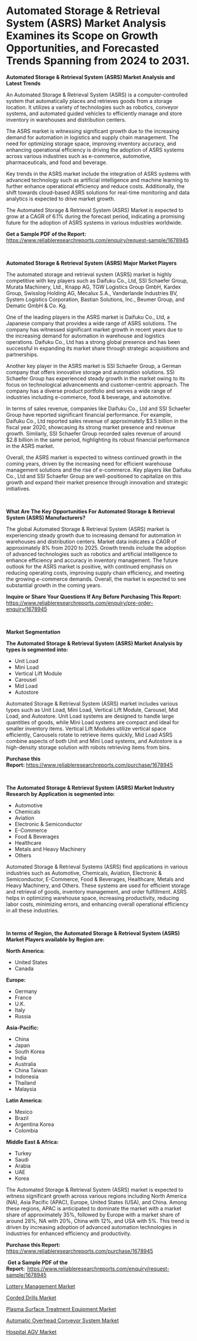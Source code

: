 <p><h1>Automated Storage & Retrieval System (ASRS) Market Analysis Examines its Scope on Growth Opportunities, and Forecasted Trends Spanning from 2024 to 2031.</h1></p><p><strong>Automated Storage & Retrieval System (ASRS) Market Analysis and Latest Trends</strong></p>
<p><p>An Automated Storage & Retrieval System (ASRS) is a computer-controlled system that automatically places and retrieves goods from a storage location. It utilizes a variety of technologies such as robotics, conveyor systems, and automated guided vehicles to efficiently manage and store inventory in warehouses and distribution centers.</p><p>The ASRS market is witnessing significant growth due to the increasing demand for automation in logistics and supply chain management. The need for optimizing storage space, improving inventory accuracy, and enhancing operational efficiency is driving the adoption of ASRS systems across various industries such as e-commerce, automotive, pharmaceuticals, and food and beverage.</p><p>Key trends in the ASRS market include the integration of ASRS systems with advanced technology such as artificial intelligence and machine learning to further enhance operational efficiency and reduce costs. Additionally, the shift towards cloud-based ASRS solutions for real-time monitoring and data analytics is expected to drive market growth.</p><p>The Automated Storage & Retrieval System (ASRS) Market is expected to grow at a CAGR of 6.1% during the forecast period, indicating a promising future for the adoption of ASRS systems in various industries worldwide.</p></p>
<p><strong>Get a Sample PDF of the Report:&nbsp;</strong> <a href="https://www.reliableresearchreports.com/enquiry/request-sample/1678945">https://www.reliableresearchreports.com/enquiry/request-sample/1678945</a></p>
<p>&nbsp;</p>
<p><strong>Automated Storage & Retrieval System (ASRS) Major Market Players</strong></p>
<p><p>The automated storage and retrieval system (ASRS) market is highly competitive with key players such as Daifuku Co., Ltd, SSI Schaefer Group, Murata Machinery, Ltd., Knapp AG, TGW Logistics Group GmbH, Kardex Group, Swisslog Holding AG, Mecalux S.A., Vanderlande Industries BV, System Logistics Corporation, Bastian Solutions, Inc., Beumer Group, and Dematic GmbH & Co. Kg.</p><p>One of the leading players in the ASRS market is Daifuku Co., Ltd, a Japanese company that provides a wide range of ASRS solutions. The company has witnessed significant market growth in recent years due to the increasing demand for automation in warehouse and logistics operations. Daifuku Co., Ltd has a strong global presence and has been successful in expanding its market share through strategic acquisitions and partnerships.</p><p>Another key player in the ASRS market is SSI Schaefer Group, a German company that offers innovative storage and automation solutions. SSI Schaefer Group has experienced steady growth in the market owing to its focus on technological advancements and customer-centric approach. The company has a diverse product portfolio and serves a wide range of industries including e-commerce, food & beverage, and automotive.</p><p>In terms of sales revenue, companies like Daifuku Co., Ltd and SSI Schaefer Group have reported significant financial performance. For example, Daifuku Co., Ltd reported sales revenue of approximately $3.5 billion in the fiscal year 2020, showcasing its strong market presence and revenue growth. Similarly, SSI Schaefer Group recorded sales revenue of around $2.8 billion in the same period, highlighting its robust financial performance in the ASRS market.</p><p>Overall, the ASRS market is expected to witness continued growth in the coming years, driven by the increasing need for efficient warehouse management solutions and the rise of e-commerce. Key players like Daifuku Co., Ltd and SSI Schaefer Group are well-positioned to capitalize on this growth and expand their market presence through innovation and strategic initiatives.</p></p>
<p>&nbsp;</p>
<p><strong>What Are The Key Opportunities For Automated Storage & Retrieval System (ASRS) Manufacturers?</strong></p>
<p><p>The global Automated Storage & Retrieval System (ASRS) market is experiencing steady growth due to increasing demand for automation in warehouses and distribution centers. Market data indicates a CAGR of approximately 8% from 2020 to 2025. Growth trends include the adoption of advanced technologies such as robotics and artificial intelligence to enhance efficiency and accuracy in inventory management. The future outlook for the ASRS market is positive, with continued emphasis on reducing operating costs, improving supply chain efficiency, and meeting the growing e-commerce demands. Overall, the market is expected to see substantial growth in the coming years.</p></p>
<p><strong>Inquire or Share Your Questions If Any Before Purchasing This Report:</strong> <a href="https://www.reliableresearchreports.com/enquiry/pre-order-enquiry/1678945">https://www.reliableresearchreports.com/enquiry/pre-order-enquiry/1678945</a></p>
<p>&nbsp;</p>
<p><strong>Market Segmentation</strong></p>
<p><strong>The Automated Storage & Retrieval System (ASRS) Market Analysis by types is segmented into:</strong></p>
<p><ul><li>Unit Load</li><li>Mini Load</li><li>Vertical Lift Module</li><li>Carousel</li><li>Mid Load</li><li>Autostore</li></ul></p>
<p><p>Automated Storage & Retrieval System (ASRS) market includes various types such as Unit Load, Mini Load, Vertical Lift Module, Carousel, Mid Load, and Autostore. Unit Load systems are designed to handle large quantities of goods, while Mini Load systems are compact and ideal for smaller inventory items. Vertical Lift Modules utilize vertical space efficiently, Carousels rotate to retrieve items quickly, Mid Load ASRS combine aspects of both Unit and Mini Load systems, and Autostore is a high-density storage solution with robots retrieving items from bins.</p></p>
<p><strong>Purchase this Report:&nbsp;</strong><a href="https://www.reliableresearchreports.com/purchase/1678945">https://www.reliableresearchreports.com/purchase/1678945</a></p>
<p>&nbsp;</p>
<p><strong>The Automated Storage & Retrieval System (ASRS) Market Industry Research by Application is segmented into:</strong></p>
<p><ul><li>Automotive</li><li>Chemicals</li><li>Aviation</li><li>Electronic & Semiconductor</li><li>E-Commerce</li><li>Food & Beverages</li><li>Healthcare</li><li>Metals and Heavy Machinery</li><li>Others</li></ul></p>
<p><p>Automated Storage & Retrieval Systems (ASRS) find applications in various industries such as Automotive, Chemicals, Aviation, Electronic & Semiconductor, E-Commerce, Food & Beverages, Healthcare, Metals and Heavy Machinery, and Others. These systems are used for efficient storage and retrieval of goods, inventory management, and order fulfillment. ASRS helps in optimizing warehouse space, increasing productivity, reducing labor costs, minimizing errors, and enhancing overall operational efficiency in all these industries.</p></p>
<p>&nbsp;</p>
<p><strong>In terms of Region, the Automated Storage & Retrieval System (ASRS) Market Players available by Region are:</strong></p>
<p>
    <p> <strong> North America: </strong>
        <ul>
            <li>United States</li>
            <li>Canada</li>
        </ul>
        </p> 
    <p> <strong> Europe: </strong>
        <ul>
            <li>Germany</li>
            <li>France</li>
            <li>U.K.</li>
            <li>Italy</li>
            <li>Russia</li>
        </ul>
        </p> 
    <p> <strong> Asia-Pacific: </strong>
        <ul>
            <li>China</li>
            <li>Japan</li>
            <li>South Korea</li>
            <li>India</li>
            <li>Australia</li>
            <li>China Taiwan</li>
            <li>Indonesia</li>
            <li>Thailand</li>
            <li>Malaysia</li>
        </ul>
        </p> 
    <p> <strong> Latin America: </strong>
        <ul>
            <li>Mexico</li>
            <li>Brazil</li>
            <li>Argentina Korea</li>
            <li>Colombia</li>
        </ul>
        </p> 
    <p> <strong> Middle East & Africa: </strong>
        <ul>
            <li>Turkey</li>
            <li>Saudi</li>
            <li>Arabia</li>
            <li>UAE</li>
            <li>Korea</li>
        </ul>
    </p>
    </p>
<p><p>The Automated Storage & Retrieval System (ASRS) market is expected to witness significant growth across various regions including North America (NA), Asia Pacific (APAC), Europe, United States (USA), and China. Among these regions, APAC is anticipated to dominate the market with a market share of approximately 35%, followed by Europe with a market share of around 28%, NA with 20%, China with 12%, and USA with 5%. This trend is driven by increasing adoption of advanced automation technologies in industries for enhanced efficiency and productivity.</p></p>
<p><strong>Purchase this Report: </strong><a href="https://www.reliableresearchreports.com/purchase/1678945">https://www.reliableresearchreports.com/purchase/1678945</a></p>
<p>&nbsp;<strong>Get a Sample PDF of the Report:&nbsp;&nbsp;</strong><a href="https://www.reliableresearchreports.com/enquiry/request-sample/1678945">https://www.reliableresearchreports.com/enquiry/request-sample/1678945</a></p>
<p><strong></strong></p>
<p><p><a href="https://medium.com/@bricebeahan/lottery-management-market-furnishes-information-on-market-share-market-trends-and-market-growth-eccec6c8bda3">Lottery Management Market</a></p><p><a href="https://medium.com/@bricebeahan/corded-drills-market-analysis-and-sze-forecasted-for-period-from-2024-to-2031-74d60b74398d">Corded Drills Market</a></p><p><a href="https://issuu.com/reportprime-2/docs/plasma-surface-treatment-equipment-market-size-203">Plasma Surface Treatment Equipment Market</a></p><p><a href="https://github.com/khayangel/Market-Research-Report-List-2/blob/main/automatic-overhead-conveyor-system-market.md">Automatic Overhead Conveyor System Market</a></p><p><a href="https://github.com/YashRP12/Market-Research-Report-List-3/blob/main/hospital-agv-market.md">Hospital AGV Market</a></p></p>